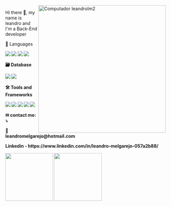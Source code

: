<img src="https://camo.githubusercontent.com/4c8d92806e3c2322a2c390ffa0019c1d6f78a4d82108aa6946863ae362a763c8/68747470733a2f2f69322e77702e636f6d2f616c6c68746163636573732e696e666f2f77702d636f6e74656e742f75706c6f6164732f323031382f30332f70726f6772616d6d696e672e6769663f6669743d313238312532433731362673736c3d31" min-width="400px" max-width="400px" width="400px" align="right" alt="Computador leandrolm2">

<p align="left"> 
Hi there 👋, my name is leandro and
I'm a Back-End developer
</p>

<p align="left">
 👅 Languages <strong>
</p>
  
<p align="left">
  <a href="#" alt="Javascript">
  <img src="https://img.shields.io/badge/JavaScript-323330?style=for-the-badge&logo=javascript&logoColor=F7DF1E" /></a>

  <a href="#" alt="Typescript">
  <img src="https://img.shields.io/badge/TypeScript-007ACC?style=for-the-badge&logo=typescript&logoColor=white" /></a>

  <a href="#" alt="Html5">
  <img src="https://img.shields.io/badge/HTML-239120?style=for-the-badge&logo=html5&logoColor=white"/></a>

  <a href="#" alt="CSS">
  <img src="https://img.shields.io/badge/CSS3-1572B6?style=for-the-badge&logo=css3&logoColor=white"/></a>
</p>

<p align="left">
  🗃 Database
</p>

<p align="left">
  <a href="#" alt="Postgress">
  <img src="https://img.shields.io/badge/PostgreSQL-316192?style=for-the-badge&logo=postgresql&logoColor=white" /></a>

  <a href="#" alt="Mysql">
  <img src="https://img.shields.io/badge/MySQL-00000F?style=for-the-badge&logo=mysql&logoColor=white" /></a>
</p>

<p align="left">
 🛠 Tools and Frameworks
</p>

<p align="left">
  <a href="#" alt="VisualStudio">
  <img src="https://img.shields.io/badge/-VisualStudio-0e76a8?style=flat-square&logo=VisualStudio&logoColor=white&link" /></a>
 
  <a href="#" alt="Node.JS">
  <img src="https://img.shields.io/badge/-Node.JS-green?style=flat-square&logo=Node.JS&logoColor=white&link" /></a>

  <a href="#" alt="Adonis">
  <img src="https://img.shields.io/badge/-AdonisJS-black?style=flat-square&logo=AdonisJS&logoColor=white&link" /></a>
  
  <a href="#" alt="Express">
  <img src="https://img.shields.io/badge/-Express-black?style=flat-square&labelColor=black&logo=express&logoColor=gray" /></a>
  
  <a href="#" alt="Git">
  <img src="https://img.shields.io/badge/-Git-orange?style=flat-square&labelColor=orange&logo=git&logoColor=gray" /></a>
</p>

<p align="left">
  ✉ contact me: ⤵️
</p>
 
<p align="left">
  💌 leandromelgarejo@hotmail.com
</p>
 
<p align="left">
  Linkedin - https://www.linkedin.com/in/leandro-melgarejo-057a2b88/
</p>

</p>  

<div>
  <img height="150em" src="https://github-readme-stats.vercel.app/api?username=leandrolm2&show_icons=true&theme=radical"/>
  <img height="150em" src="https://github-readme-stats.vercel.app/api/top-langs/?username=leandrolm2&layout=compact&langs_count=7&theme=radical"/>
</div>
